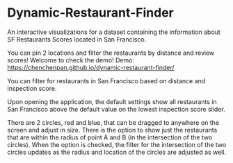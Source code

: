 # Dynamic-Restaurant-Finder
An interactive visualizations for a dataset containing the information about SF Restaurants Scores located in San Francisco. 

You can pin 2 locations and filter the restaurants by distance and review scores! Welcome to check the demo! Demo: https://chenchenpan.github.io/dynamic-restaurant-finder/

You can filter for restaurants in San Francisco based on distance and inspection score.

Upon opening the application, the default settings show all restaurants in San Francisco above the default value on the lowest inspection score slider. 

There are 2 circles, red and blue, that can be dragged to anywhere on the screen and adjust in size. There is the option to show just the restaurants that are within the radius of point A and B (in the intersection of the two circles). 
When the option is checked, the filter for the intersection of the two circles updates as the radius and location of the circles are adjusted as well.

